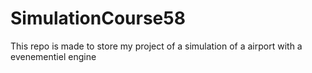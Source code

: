# SimulationCourse58
This repo is made to store my project of a simulation of a airport with a evenementiel engine
